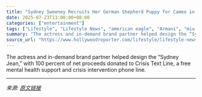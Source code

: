 ```yaml
---
title: "Sydney Sweeney Recruits Her German Shepherd Puppy for Cameo in New American Eagle Campaign"
date: 2025-07-23T13:00:00+08:00
categories: ["entertainment"]
tags: ["Lifestyle", "Lifestyle News", "american eagle", "Armani", "miu miu", "Sydney Sweeney"]
summary: "The actress and in-demand brand partner helped design the “Sydney Jean,” with 100 percent of net proceeds donated to Crisis Text Line, a free mental health support and crisis intervention phone line."
source_url: "https://www.hollywoodreporter.com/lifestyle/lifestyle-news/sydney-sweeney-american-eagle-campaign-sydney-jean-brand-1236324973/"
---
```


The actress and in-demand brand partner helped design the “Sydney Jean,” with 100 percent of net proceeds donated to Crisis Text Line, a free mental health support and crisis intervention phone line.

---

*来源: [原文链接](https://www.hollywoodreporter.com/lifestyle/lifestyle-news/sydney-sweeney-american-eagle-campaign-sydney-jean-brand-1236324973/)*
